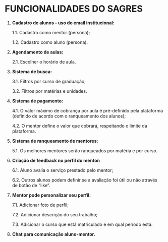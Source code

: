 # FUNCIONALIDADES DO SAGRES

1. **Cadastro de alunos - uso do email institucional:**

   1.1. Cadastro como mentor (persona);
   
   1.2. Cadastro como aluno (persona).

2. **Agendamento de aulas:**
   
   2.1. Escolher o horário de aula.

3. **Sistema de busca:**
   
   3.1. Filtros por curso de graduação;
   
   3.2. Filtros por matérias e unidades.

4. **Sistema de pagamento:**
   
   4.1. O valor máximo de cobrança por aula é pré-definido pela plataforma (definido de acordo com o ranqueamento dos alunos);
   
   4.2. O mentor define o valor que cobrará, respeitando o limite da plataforma.

5. **Sistema de ranqueamento de mentores:**
   
   5.1. Os melhores mentores serão ranqueados por matéria e por curso.

6. **Criação de feedback no perfil do mentor:**
    
   6.1. Aluno avalia o serviço prestado pelo mentor;
   
   6.2. Outros alunos podem definir se a avaliação foi útil ou não através de botão de “like”.

7. **Mentor pode personalizar seu perfil:**
    
      7.1. Adicionar foto de perfil;
   
      7.2. Adicionar descrição do seu trabalho;
   
      7.3. Adicionar o curso que está matriculado e em qual período está.

8. **Chat para comunicação aluno-mentor.**
